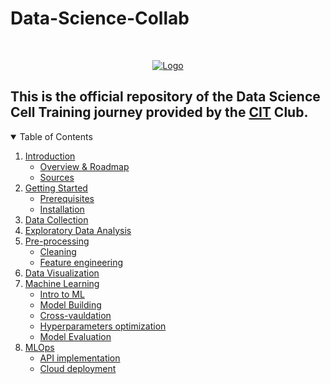 # Data-Science-Collab
<!-- PROJECT LOGO -->
<br />
<p align="center">
  <a href="#">
    <img src="Assets/Collab1.png" alt="Logo">
  </a>
</p>


<h2>This is the official repository of the Data Science Cell Training journey provided by the <a href="#https://web.facebook.com/CIT.INPT">CIT</a> Club.</h2>
<!-- TABLE OF CONTENTS -->
<details open="open">
  <summary>Table of Contents</summary>
  <ol>
    <li>
      <a href="https://github.com/pizasteve/Data-Science-Cell-Training/tree/main/1-Introduction">Introduction</a>
      <ul>
        <li><a href="#https://github.com/pizasteve/Data-Science-Cell-Training/blob/main/1-Introduction/Data%20Cell%20-%20Overview%20.pdf">Overview & Roadmap</a></li>
      </ul>
      <ul>
        <li><a href="#https://github.com/pizasteve/Data-Science-Cell-Training/blob/main/1-Introduction/Data%20Cell%20-%20Overview%20.pdf">Sources</a></li>
      </ul>
    </li>
    <li>
      <a href="#https://github.com/pizasteve/Data-Science-Cell-Training/tree/main/2-Getting%20Started">Getting Started</a>
      <ul>
        <li><a href="#prerequisites">Prerequisites</a></li>
        <li><a href="#installation">Installation</a></li>
      </ul>
    </li>
    <li><a href="#https://github.com/pizasteve/Data-Science-Cell-Training/tree/main/3-Data%20Collection">Data Collection</a></li>
    <li><a href="#https://github.com/pizasteve/Data-Science-Cell-Training/tree/main/4-Exploratory%20Data%20Analysis">Exploratory Data Analysis</a></li>
    <li><a href="#https://github.com/pizasteve/Data-Science-Cell-Training/tree/main/5-Pre-processing">Pre-processing</a>
            <ul>
        <li><a href="#https://github.com/pizasteve/Data-Science-Cell-Training/blob/main/5-Pre-processing/Data%20Cleaning.ipynb">Cleaning</a></li>
      </ul>
        <ul>
        <li><a href="#https://github.com/pizasteve/Data-Science-Cell-Training/blob/main/5-Pre-processing/Feature%20Engineering.ipynb">Feature engineering</a></li>
      </ul>
    </li>
    <li><a href="#https://github.com/pizasteve/Data-Science-Cell-Training/tree/main/6-Data%20Visualization">Data Visualization</a></li>
    <li><a href="#https://github.com/pizasteve/Data-Science-Cell-Training/tree/main/7-Machine%20Learning">Machine Learning</a>
    <ul>
    <li><a href="#https://github.com/pizasteve/Data-Science-Cell-Training/blob/main/7-Machine%20Learning/Data%20Cell%20-%20Machine%20Learning.pdf">Intro to ML</a></li>
    </ul>
    <ul>
    <li><a href="#https://github.com/pizasteve/Data-Science-Cell-Training/blob/main/7-Machine%20Learning/Classification%20Model.ipynb">Model Building</a></li>
    </ul>
    <ul>
    <li><a href="#Cross-vauldation">Cross-vauldation</a></li>
    </ul>
    <ul>
    <li><a href="#Hyperparameters">Hyperparameters optimization</a></li>
    </ul>
    <ul>
    <li><a href="#evaluation">Model Evaluation</a></li>
    </ul>
    </li>
    <li><a href="#mlops">MLOps</a>
    <ul>
    <li><a href="#api">API implementation</a></li>
    </ul>
    <ul>
    <li><a href="#cloud">Cloud deployment</a></li>
    </ul>
    </li>

  </ol>
</details>




